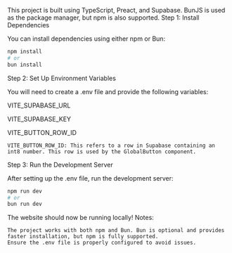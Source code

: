 This project is built using TypeScript, Preact, and Supabase. BunJS is used as the package manager, but npm is also supported.
Step 1: Install Dependencies

You can install dependencies using either npm or Bun:

```bash
npm install
# or
bun install
```

Step 2: Set Up Environment Variables

You will need to create a .env file and provide the following variables:

VITE_SUPABASE_URL

VITE_SUPABASE_KEY

VITE_BUTTON_ROW_ID

    VITE_BUTTON_ROW_ID: This refers to a row in Supabase containing an int8 number. This row is used by the GlobalButton component.

Step 3: Run the Development Server

After setting up the .env file, run the development server:

```bash
npm run dev
# or
bun run dev
```

The website should now be running locally!
Notes:

    The project works with both npm and Bun. Bun is optional and provides faster installation, but npm is fully supported.
    Ensure the .env file is properly configured to avoid issues.
